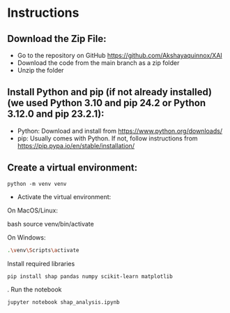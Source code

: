 # Instructions

 ## Download the Zip File:
  - Go to the repository on GitHub https://github.com/Akshayaquinnox/XAI
  - Download the code from the main branch as a zip folder
  - Unzip the folder


## Install Python and pip (if not already installed)(we used Python 3.10 and pip 24.2 or Python 3.12.0 and pip 23.2.1):

 - Python: Download and install from https://www.python.org/downloads/
 - pip: Usually comes with Python. If not, follow instructions from https://pip.pypa.io/en/stable/installation/

## Create a virtual environment:
  ``` python -m venv venv ```
 -  Activate the virtual environment:

On MacOS/Linux:

bash
source venv/bin/activate


On Windows:

```bash
.\venv\Scripts\activate
```

Install required libraries
```bash
pip install shap pandas numpy scikit-learn matplotlib
```
. Run the notebook
```bash
jupyter notebook shap_analysis.ipynb
```

